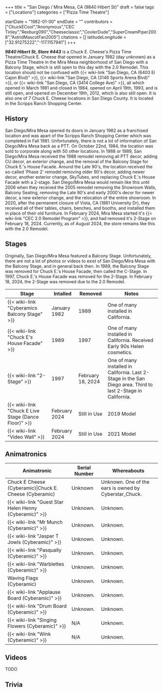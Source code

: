 +++
title = "San Diego / Mira Mesa, CA (9840 Hibert St)"
draft = false
tags = ["Locations"]
categories = ["Pizza Time Theatre"]


startDate = "1982-01-00"
endDate = ""
contributors = ["ChuckECool","Anonymous","CEC Tinley","Rexburg090","Cheeseclassic","CoolerDude","SuperCreamPiper2008","AstridMascotFan2005"]
citations = []
latitudeLongitude = ["32.91275222","-117.1157941"]
+++

***9840 Hibert St, Store #443*** is a Chuck E. Cheese's Pizza Time Theatre/Chuck E. Cheese that opened in January 1982 (day unknown) as a Pizza Time Theatre in the Mira Mesa neighborhood of San Diego with a Balcony Stage, which is still open to this day with the 2.0 Remodel. This location should not be confused with {{< wiki-link "San Diego, CA (6403 El Cajon Blvd)" >}}, {{< wiki-link "San Diego, CA (3146 Sports Arena Blvd)" >}}, or {{< wiki-link "San Diego, CA (3414 College Ave)" >}}, all which opened in March 1981 and closed in 1984, opened on April 19th, 1993, and is still open, and opened on December 19th, 2012, which is also still open. It is also one of 7 Chuck E. Cheese locations in San Diego County. It is located in the Scripps Ranch Shopping Center.

## History

San Diego/Mira Mesa opened its doors in January 1982 as a franchised location and was apart of the Scripps Ranch Shopping Center which was completed in Fall 1981. Unfortunately, there is not a lot of information of San Diego/Mira Mesa back as a PTT. On October 22nd, 1984, the location was sold to corporate along with 50 other locations. In 1988 or 1989, San Diego/Mira Mesa received the 1988 remodel removing all PTT decor, adding CU decor, an exterior change, and the removal of the Balcony Stage for Chuck E.'s House Facade. Around the Late 90's, the location received the so-called 'Phase 2' remodel removing older 90's decor, adding newer decor, another exterior change, SkyTubes, and replacing Chuck E.'s House Facade with a 2-stage. San Diego/Mira Mesa would remain like this until 2006 when they received the 2005 remodel removing the Showroom Walls, Balcony Seating, removing the Late 90's and early 2000's decor for newer decor, a new exterior change, and the relocation of the entire showroom. In 2020, after the permanent closure of Vista, CA (1861 University Dr), they received all of their tables, chairs, benches, and booths, and installed them in place of their old furniture. In February 2024, Mira Mesa started it's {{< wiki-link "CEC 2.0 Remodel Program" >}}, and had removed it's 2-Stage on February 18, 2024. Currently, as of August 2024, the store remains like this with the 2.0 Remodel.

## Stages

Originally, San Diego/Mira Mesa featured a Balcony Stage. Unfortunately, there are not a lot of photos or videos to exist of San Diego/Mira Mesa with the Balcony Stage, and in general back then. In 1989, the Balcony Stage was removed for Chuck E.'s House Facade, then called the C-Stage. In 1997, Chuck E.'s House Facade was removed for the 2-Stage. In February 18, 2024, the 2-Stage was removed due to the 2.0 Remodel.

| Stage                                                      | Intalled      | Removed           | Notes                                                                                                         |
|------------------------------------------------------------|---------------|-------------------|---------------------------------------------------------------------------------------------------------------|
| {{< wiki-link "Cyberamics Balcony Stage" >}}         | January 1982  | 1989              | One of many installed in California.                                                                          |
| {{< wiki-link "Chuck E's House Facade" >}}           | 1989          | 1997              | One of many installed in California. Received Early 90s Helen cosmetics.                                      |
| {{< wiki-link "2-Stage" >}}                          | 1997          | February 18, 2024 | One of many installed in California. Last 2-Stage in the San Diego area. Third to last 2-Stage in California. |
| {{< wiki-link "Chuck E Live Stage (Dance Floor)" >}} | February 2024 | Still in Use      | 2019 Model                                                                                                    |
| {{< wiki-link "Video Wall" >}}                       | February 2024 | Still in Use      | 2021 Model                                                                                                    |

## Animatronics

| Animatronic                                                  | Serial Number | Whereabouts                                            |
|--------------------------------------------------------------|---------------|--------------------------------------------------------|
| Chuck E Cheese (Cyberamic)\|Chuck E. Cheese (Cyberamic)      | Unknown       | Unknown. One of the ears is owned by Cyberstar\_Chuck. |
| {{< wiki-link "Guest Star Helen Henny (Cyberamic)" >}} | Unknown.      | Unknown.                                               |
| {{< wiki-link "Mr Munch (Cyberamic)" >}}               | Unknown.      | Unknown.                                               |
| {{< wiki-link "Jasper T Jowls (Cyberamic)" >}}         | Unknown.      | Unknown.                                               |
| {{< wiki-link "Pasqually (Cyberamic)" >}}              | Unknown.      | Unknown.                                               |
| {{< wiki-link "Warblettes (Cyberamic)" >}}             | Unknown.      | Unknown.                                               |
| Waving Flags (Cyberamic)                                     | Unknown.      | Unknown.                                               |
| {{< wiki-link "Applause Board (Cyberamic)" >}}         | Unknown.      | Unknown.                                               |
| {{< wiki-link "Drum Board (Cyberamic)" >}}             | Unknown.      | Unknown.                                               |
| {{< wiki-link "Singing Flowers (Cyberamic)" >}}        | N/A           | Unknown.                                               |
| {{< wiki-link "Wink (Cyberamic)" >}}                   | N/A           | Unknown.                                               |

## Videos

TODO

## Trivia